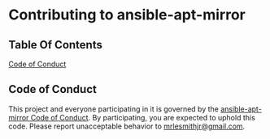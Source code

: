 # Contributing to ansible-apt-mirror

## Table Of Contents

[Code of Conduct](#code-of-conduct)

## Code of Conduct

This project and everyone participating in it is governed by the [ansible-apt-mirror Code of Conduct](CODE_OF_CONDUCT.md). By participating, you are expected to uphold this code. Please report unacceptable behavior to [mrlesmithjr@gmail.com](mailto:mrlesmithjr@gmail.com).
